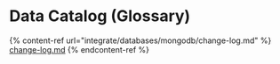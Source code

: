 # Data Catalog (Glossary)

{% content-ref url="integrate/databases/mongodb/change-log.md" %}
[change-log.md](integrate/databases/mongodb/change-log.md)
{% endcontent-ref %}
